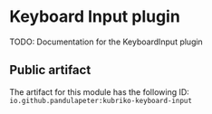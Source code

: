 # Keyboard Input plugin
TODO: Documentation for the KeyboardInput plugin

## Public artifact
The artifact for this module has the following ID:
`io.github.pandulapeter:kubriko-keyboard-input`